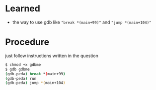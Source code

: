 # Learned
- the way to use gdb like `"break *(main+99)"` and `"jump *(main+104)"`  
  
# Procedure
just follow instructions written in the question  
``` bash
$ chmod +x gdbme
$ gdb gdbme
(gdb-peda) break *(main+99)
(gdb-peda) run
(gdb-peda) jump *(main+104)
```